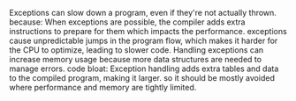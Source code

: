 Exceptions can slow down a program, even if they're not actually thrown.
because:
When exceptions are possible, the compiler adds extra instructions to prepare for them which impacts the performance.
exceptions cause unpredictable jumps in the program flow, which makes it harder for the CPU to optimize, leading to slower code.
Handling exceptions can increase memory usage because more data structures are needed to manage errors.
code bloat:
Exception handling adds extra tables and data to the compiled program, making it larger.
so it should be mostly avoided where performance and memory are tightly limited.
